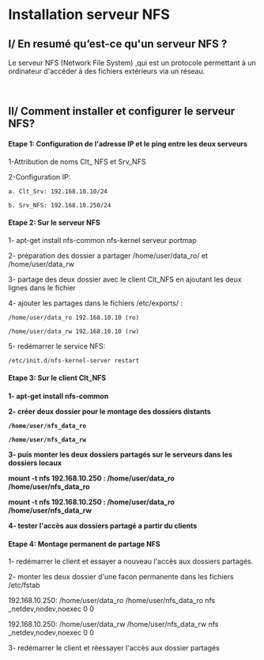 # Installation serveur NFS

## I/ En resumé qu’est-ce qu'un serveur NFS ? <br>
<p>
Le serveur NFS (Network File System) ,qui est un protocole permettant à un ordinateur d'accéder à des fichiers extérieurs via un réseau.
</p> 
<br>

## II/ Comment installer et configurer le serveur NFS?

<h4> Etape 1: Configuration de l'adresse IP et le ping entre les deux serveurs</h4>

1-Attribution de noms Clt_ NFS et Srv_NFS

2-Configuration IP: 

	a. Clt_Srv: 192.168.10.10/24

	b. Srv_NFS: 192.168.10.250/24

<h4> Etape 2: Sur le serveur NFS</h4>

1- apt-get install nfs-common nfs-kernel serveur portmap

2- préparation des dossier a partager /home/user/data_ro/ et /home/user/data_rw

3- partage des deux dossier avec le client Clt_NFS en ajoutant les deux lignes dans le fichier

4- ajouter les partages dans le fichiers /etc/exports/ :

	/home/user/data_ro 192.168.10.10 (ro)

	/home/user/data_rw 192.168.10.10 (rw)

5- redémarrer le service NFS:

	/etc/init.d/nfs-kernel-server restart

<h4> Etape 3: Sur le client Clt_NFS<h4> 

1- apt-get install nfs-common 

2- créer deux dossier pour le montage des dossiers distants

	/home/user/nfs_data_ro

	/home/user/nfs_data_rw

3- puis monter les deux dossiers partagés sur le serveurs dans les dossiers  locaux

mount -t nfs 192.168.10.250 : /home/user/data_ro /home/user/nfs_data_ro

mount -t nfs 192.168.10.250 : /home/user/data_ro /home/user/nfs_data_rw

4- tester l'accès aux dossiers partagé a partir du clients

<h4> Etape 4: Montage permanent de partage NFS</h4> 

1- redémarrer le client et essayer a nouveau l'accès aux dossiers partagés.

2- monter les deux dossier d'une facon permanente dans les fichiers /etc/fstab

192.168.10.250: /home/user/data_ro /home/user/nfs_data_ro nfs _netdev,nodev,noexec 0 0

192.168.10.250: /home/user/data_rw /home/user/nfs_data_rw nfs _netdev,nodev,noexec 0 0

3- redémarrer le client et réessayer l'accès aux dossier partagés